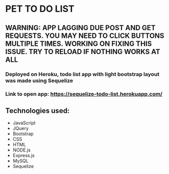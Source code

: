 # PET TO DO LIST
## WARNING: APP LAGGING DUE POST AND GET REQUESTS. YOU MAY NEED TO CLICK BUTTONS MULTIPLE TIMES. WORKING ON FIXING THIS ISSUE. TRY TO RELOAD IF NOTHING WORKS AT ALL

### Deployed on Heroku, todo list app with light bootstrap layout was made using Sequelize
### Link to open app: https://sequelize-todo-list.herokuapp.com/

## Technologies used:
* JavaScript
* JQuery
* Bootstrap
* CSS
* HTML
* NODE.js
* Express.js
* MySQL
* Sequelize
